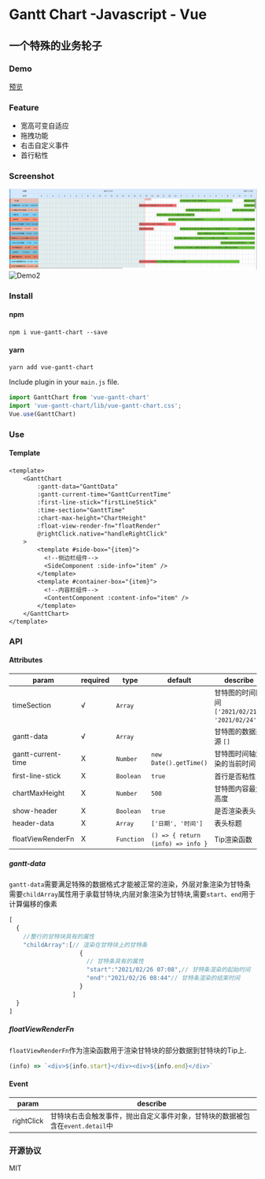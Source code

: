 # Gantt Chart  -Javascript - Vue

## 一个特殊的业务轮子

### Demo
[预览](https://xihaoshangdi.github.io/vue-gantt-chart/)

### Feature
- 宽高可变自适应
- 拖拽功能
- 右击自定义事件
- 首行粘性

### Screenshot
![Demo](./Screenshot/demo.gif)
![Demo2](./Screenshot/demo2.gif)
### Install
#### npm
```shell script
npm i vue-gantt-chart --save
```
#### yarn
```shell script
yarn add vue-gantt-chart
```
Include plugin in your `main.js` file.

```javascript
import GanttChart from 'vue-gantt-chart'
import 'vue-gantt-chart/lib/vue-gantt-chart.css';
Vue.use(GanttChart)
```
### Use
#### Template
```vue
<template>
    <GanttChart
        :gantt-data="GanttData"
        :gantt-current-time="GanttCurrentTime"
        :first-line-stick="firstLineStick"
        :time-section="GanttTime"
        :chart-max-height="ChartHeight"
        :float-view-render-fn="floatRender"
        @rightClick.native="handleRightClick"
    >
        <template #side-box="{item}">
          <!--侧边栏组件-->
          <SideComponent :side-info="item" />
        </template>
        <template #container-box="{item}">
          <!--内容栏组件-->
          <ContentComponent :content-info="item" />
        </template>
    </GanttChart>
</template>
```
### API
#### Attributes
| param      | required | type  | default | describe |
|------------|----------|-------|---------|----------|
| timeSection | √        | `Array` |  | 甘特图的时间区间  `['2021/02/21', '2021/02/24']`|
| gantt-data | √        | `Array` |   | 甘特图的数据来源 `[]`|
| gantt-current-time     | X   |      `Number` | `new Date().getTime()`    |  甘特图时间轴渲染的当前时间        |
| first-line-stick | X       | `Boolean` |   `true`   | 首行是否粘性|
| chartMaxHeight | X        | `Number` |    `500`  | 甘特图内容最大高度|
| show-header | X        | `Boolean` |   `true`    | 是否渲染表头|
| header-data | X        | `Array` |   `['日期', '时间']`    | 表头标题|
| floatViewRenderFn | X        | `Function` |   `() => { return (info) => info }`    | Tip渲染函数 |
##### gantt-data
`gantt-data`需要满足特殊的数据格式才能被正常的渲染，外层对象渲染为甘特条需要`childArray`属性用于承载甘特块,内层对象渲染为甘特块,需要`start`、`end`用于计算偏移的像素
```js
[
  {
    //整行的甘特块具有的属性
    "childArray":[// 渲染在甘特块上的甘特条
                    {
                      // 甘特条具有的属性
                      "start":"2021/02/26 07:08",// 甘特条渲染的起始时间
                      "end":"2021/02/26 08:44"// 甘特条渲染的结束时间
                    }
                  ]
  }
]
```
##### floatViewRenderFn
`floatViewRenderFn`作为渲染函数用于渲染甘特块的部分数据到甘特块的Tip上.
```js
(info) => `<div>${info.start}</div><div>${info.end}</div>`
```
#### Event
| param      | describe                                                                       |
|------------|----------|
|rightClick|甘特块右击会触发事件，抛出自定义事件对象，甘特块的数据被包含在`event.detail`中|
### 开源协议
MIT
